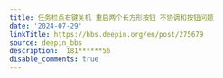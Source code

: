 ```yaml
---
title: 任务栏点右键关机 重启两个长方形按钮 不协调和按钮问题
date: '2024-07-29'
linkTitle: https://bbs.deepin.org/en/post/275679
source: deepin_bbs
description:  181******56 
disable_comments: true
---
```



